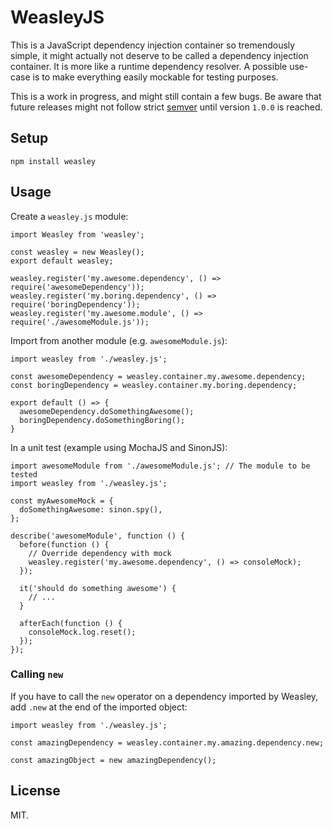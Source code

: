 WeasleyJS
=================================================================================================

This is a JavaScript dependency injection container so tremendously simple, it might actually not
deserve to be called a dependency injection container. It is more like a runtime dependency resolver.
A possible use-case is to make everything easily mockable for testing purposes. 

This is a work in progress, and might still contain a few bugs. Be aware that future releases might
not follow strict [semver](http://semver.org/) until version `1.0.0` is reached.


## Setup

```
npm install weasley
```


## Usage

Create a `weasley.js` module:

```
import Weasley from 'weasley';

const weasley = new Weasley();
export default weasley;

weasley.register('my.awesome.dependency', () => require('awesomeDependency'));
weasley.register('my.boring.dependency', () => require('boringDependency'));
weasley.register('my.awesome.module', () => require('./awesomeModule.js'));
```

Import from another module (e.g. `awesomeModule.js`):

```
import weasley from './weasley.js';

const awesomeDependency = weasley.container.my.awesome.dependency;
const boringDependency = weasley.container.my.boring.dependency;

export default () => {
  awesomeDependency.doSomethingAwesome();
  boringDependency.doSomethingBoring();
}
```

In a unit test (example using MochaJS and SinonJS):

```
import awesomeModule from './awesomeModule.js'; // The module to be tested
import weasley from './weasley.js';

const myAwesomeMock = {
  doSomethingAwesome: sinon.spy(),
};

describe('awesomeModule', function () {
  before(function () {
    // Override dependency with mock
    weasley.register('my.awesome.dependency', () => consoleMock);
  });

  it('should do something awesome') {
    // ...
  } 

  afterEach(function () {
    consoleMock.log.reset();
  });
});
```

### Calling `new`

If you have to call the `new` operator on a dependency imported by Weasley, add `.new` at the end
of the imported object:

```
import weasley from './weasley.js';

const amazingDependency = weasley.container.my.amazing.dependency.new;

const amazingObject = new amazingDependency();
```


## License

MIT.
